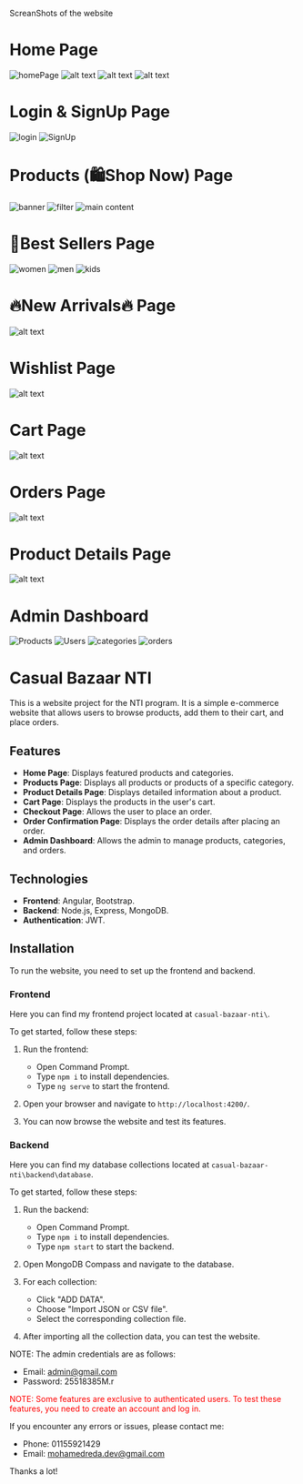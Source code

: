 ScreanShots of the website

# Home Page
![homePage](./screenshots/image.png)
![alt text](./screenshots/image-1.png)
![alt text](./screenshots/image-2.png)
![alt text](./screenshots/image-3.png)

# Login & SignUp Page 
![login](./screenshots/image-4.png)
![SignUp](./screenshots/image-5.png)

# Products (🛍️Shop Now) Page
![banner](./screenshots/image-6.png)
![filter](./screenshots/image-7.png)
![main content](./screenshots/image-8.png)

# 🏅Best Sellers Page
![women](./screenshots/image-9.png)
![men](./screenshots/image-10.png)
![kids](./screenshots/image-11.png)

# 🔥New Arrivals🔥 Page
![alt text](./screenshots/image-12.png)

# Wishlist Page
![alt text](./screenshots/image-13.png)

# Cart Page
![alt text](./screenshots/image-14.png)

# Orders Page
![alt text](./screenshots/image-15.png)

# Product Details Page
![alt text](./screenshots/image-16.png)

# Admin Dashboard
![Products](./screenshots/image-17.png)
![Users](./screenshots/image-18.png)
![categories](./screenshots/image-19.png)
![orders](./screenshots/image-20.png)

# Casual Bazaar NTI

This is a website project for the NTI program. It is a simple e-commerce website that allows users to browse products, add them to their cart, and place orders.

## Features

- **Home Page**: Displays featured products and categories.
- **Products Page**: Displays all products or products of a specific category.
- **Product Details Page**: Displays detailed information about a product.
- **Cart Page**: Displays the products in the user's cart.
- **Checkout Page**: Allows the user to place an order.
- **Order Confirmation Page**: Displays the order details after placing an order.
- **Admin Dashboard**: Allows the admin to manage products, categories, and orders.

## Technologies

- **Frontend**: Angular, Bootstrap.
- **Backend**: Node.js, Express, MongoDB.
- **Authentication**: JWT.

## Installation

To run the website, you need to set up the frontend and backend.

### Frontend

Here you can find my frontend project located at `casual-bazaar-nti\`.

To get started, follow these steps:

1. Run the frontend:
    - Open Command Prompt.
    - Type `npm i` to install dependencies.
    - Type `ng serve` to start the frontend.

2. Open your browser and navigate to `http://localhost:4200/`. 

3. You can now browse the website and test its features.

### Backend

Here you can find my database collections located at `casual-bazaar-nti\backend\database`.

To get started, follow these steps:

1. Run the backend:
    - Open Command Prompt.
    - Type `npm i` to install dependencies.
    - Type `npm start` to start the backend.

2. Open MongoDB Compass and navigate to the database.

3. For each collection:
    - Click "ADD DATA".
    - Choose "Import JSON or CSV file".
    - Select the corresponding collection file.

4. After importing all the collection data, you can test the website.

NOTE: The admin credentials are as follows:
- Email: admin@gmail.com
- Password: 25518385M.r

<span style="color:red">NOTE: Some features are exclusive to authenticated users. To test these features, you need to create an account and log in.</span>

If you encounter any errors or issues, please contact me:

- Phone: 01155921429
- Email: mohamedreda.dev@gmail.com

Thanks a lot!
